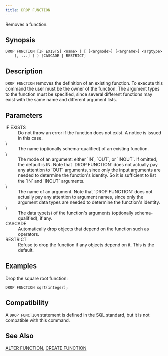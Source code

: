```yaml
---
title: DROP FUNCTION
---
```


<!--
Licensed to the Apache Software Foundation (ASF) under one
or more contributor license agreements.  See the NOTICE file
distributed with this work for additional information
regarding copyright ownership.  The ASF licenses this file
to you under the Apache License, Version 2.0 (the
"License"); you may not use this file except in compliance
with the License.  You may obtain a copy of the License at

  http://www.apache.org/licenses/LICENSE-2.0

Unless required by applicable law or agreed to in writing,
software distributed under the License is distributed on an
"AS IS" BASIS, WITHOUT WARRANTIES OR CONDITIONS OF ANY
KIND, either express or implied.  See the License for the
specific language governing permissions and limitations
under the License.
-->

Removes a function.

## Synopsis<a id="topic1__section2"></a>

``` pre
DROP FUNCTION [IF EXISTS] <name> ( [ [<argmode>] [<argname>] <argtype> 
    [, ...] ] ) [CASCADE | RESTRICT]
```

## Description<a id="topic1__section3"></a>

`DROP FUNCTION` removes the definition of an existing function. To execute this command the user must be the owner of the function. The argument types to the function must be specified, since several different functions may exist with the same name and different argument lists.

## Parameters<a id="topic1__section4"></a>

<dt>IF EXISTS  </dt>
<dd>Do not throw an error if the function does not exist. A notice is issued in this case.</dd>

<dt>\<name\>   </dt>
<dd>The name (optionally schema-qualified) of an existing function.</dd>

<dt>\<argmode\>   </dt>
<dd>The mode of an argument: either `IN`, `OUT`, or `INOUT`. If omitted, the default is IN. Note that `DROP               FUNCTION` does not actually pay any attention to `OUT` arguments, since only the input arguments are needed to determine the function's identity. So it is sufficient to list the `IN` and `INOUT` arguments.</dd>

<dt>\<argname\>   </dt>
<dd>The name of an argument. Note that `DROP FUNCTION` does not actually pay any attention to argument names, since only the argument data types are needed to determine the function's identity.</dd>

<dt>\<argtype\>   </dt>
<dd>The data type(s) of the function's arguments (optionally schema-qualified), if any.</dd>

<dt>CASCADE  </dt>
<dd>Automatically drop objects that depend on the function such as operators.</dd>

<dt>RESTRICT  </dt>
<dd>Refuse to drop the function if any objects depend on it. This is the default.</dd>

## Examples<a id="topic1__section5"></a>

Drop the square root function:

``` pre
DROP FUNCTION sqrt(integer);
```

## Compatibility<a id="topic1__section6"></a>

A `DROP FUNCTION` statement is defined in the SQL standard, but it is not compatible with this command.

## See Also<a id="topic1__section7"></a>

[ALTER FUNCTION](ALTER-FUNCTION.html), [CREATE FUNCTION](CREATE-FUNCTION.html)
